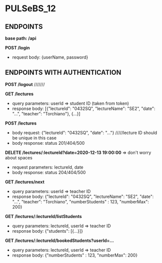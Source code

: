 # PULSeBS_12

## ENDPOINTS

**base path: /api** 

**POST /login**
- request body: {userName, password}




## ENDPOINTS WITH AUTHENTICATION
**POST /logout**
///////


**GET /lectures**
- query parameters: userId => student ID (taken from token)
- response body: [{"lectureId": "0432SQ", "lectureName": "SE2", "date": "...", "teacher": "Torchiano"}, {...}]


**POST /lectures**
- body request: {"lectureId": "0432SQ", "date": "..."} /////lecture ID should be unique in this case
- body response: status 201/404/500


**DELETE /lectures/:lectureId?date=2020-12-13 19:00:00** => don't worry about spaces
- request parameters: lectureId, date
- body response: status 204/404/500


**GET /lectures/next**
- query parameters: userId => teacher ID
- response body: {"lectureId": "0432SQ", "lectureName": "SE2", "date": "...", "teacher": "Torchiano", "numberStudents" : 123, "numberMax": 200}


**GET /lectures/:lectureId/listStudents**
- query parameters: lectureId, userId => teacher ID
- response body: {"students": [{...}]}

**GET /lectures/:lectureId/bookedStudents?userId=...**
- query parameters: lectureId, userId => teacher ID
- response body: {"numberStudents" : 123, "numberMax": 200}





